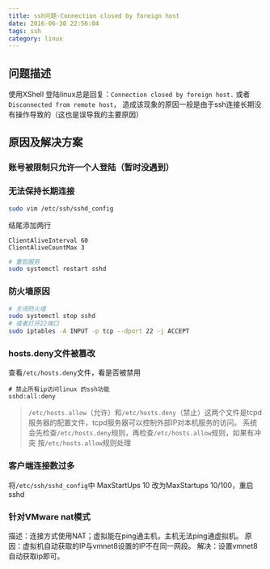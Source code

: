 ```yaml
---
title: ssh问题-Connection closed by foreign host
date: 2016-06-30 22:56:04
tags: ssh
category: linux
---
```


## 问题描述

使用XShell 登陆linux总是回复：`Connection closed by foreign host.` 或者
`Disconnected from remote host`，
造成该现象的原因一般是由于ssh连接长期没有操作导致的（这也是误导我的主要原因）

## 原因及解决方案

### 账号被限制只允许一个人登陆（暂时没遇到）

### 无法保持长期连接
```bash
sudo vim /etc/ssh/sshd_config
```
结尾添加两行
```
ClientAliveInterval 60
ClientAliveCountMax 3
```

```bash
# 重启服务
sudo systemctl restart sshd
```

### 防火墙原因

```bash
# 关闭防火墙
sudo systemctl stop sshd
# 或者打开22端口
sudo iptables -A INPUT -p tcp --dport 22 -j ACCEPT
```

### hosts.deny文件被篡改

查看`/etc/hosts.deny`文件，看是否被禁用
```
# 禁止所有ip访问linux 的ssh功能
sshd:all:deny
```
> `/etc/hosts.allow`（允许）和`/etc/hosts.deny`（禁止）这两个文件是tcpd服务器的配置文件，tcpd服务器可以控制外部IP对本机服务的访问。
> 系统会先检查`/etc/hosts.deny`规则，再检查`/etc/hosts.allow`规则，如果有冲突 按`/etc/hosts.allow`规则处理

### 客户端连接数过多

将`/etc/ssh/sshd_config`中 MaxStartUps 10 改为MaxStartups 10/100，重启sshd

### 针对VMware nat模式
描述：连接方式使用NAT；虚拟能在ping通主机，主机无法ping通虚拟机。
原因：虚拟机自动获取的IP与vmnet8设置的IP不在同一网段。
解决：设置vmnet8自动获取ip即可。


